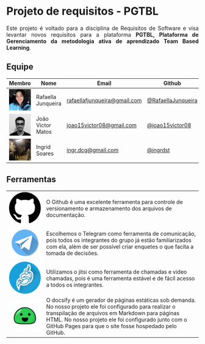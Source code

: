 <div align="justify">
 
# Projeto de requisitos - PGTBL
Este projeto é voltado para a disciplina de Requisitos de Software e visa levantar novos requisitos para a plataforma **PGTBL, Plataforma de Gerenciamento da metodologia ativa de aprendizado Team Based Learning**. 
 
## Equipe

</div>

| <center>Membro | <center>Nome | <center>Email | <center>Github |
|----------------|--------------|---------------|----------------|
| <img src="_media/equipe/rafaella.jpg" alt="Rafaella Junqueira" width="100"> | Rafaella Junqueira	 | 	rafaellafjunqueira@gmail.com | [@RafaellaJunqueira](https://github.com/RafaellaJunqueira) |
| <img src="_media/equipe/joao.jpg" alt="João Victor" width="100"> | João Victor Matos	 | joao15victor08@gmail.com | [@joao15victor08](https://github.com/joao15victor08) |
| <img src="_media/equipe/ingrid.jpg" alt="Ingrid Soares" width="100"> | Ingrid Soares | ingr.dcg@gmail.com | [@ingrdst](https://github.com/ingrdst) |


## Ferramentas
|     |     | 
| :-: | :- |
| <img src="_media/ferramentas/github.png" width="110"> | O Github é uma excelente ferramenta para controle de versionamento e armazenamento dos arquivos de documentação. |
| <img src="_media/ferramentas/telegram.png"> | Escolhemos o Telegram como ferramenta de comunicação, pois todos os integrantes do grupo já estão familiarizados com ela, além de ser possível criar enquetes o que facita a tomada de decisões. |
| <img src="_media/ferramentas/jitsi.png" width="110"> | Utilizamos o jitsi como ferramenta de chamadas e video chamadas, pois é uma ferramenta estável e de fácil acesso a todos os integrantes. |
| <img src="_media/ferramentas/docsify-logo.png"> | O docsify é um gerador de páginas estáticas sob demanda. No nosso projeto ele foi configurado para realizar o transpilação de arquivos em Markdown para páginas HTML. No nosso projeto ele foi configurado junto com o GitHub Pages para que o site fosse hospedado pelo GitHub. |